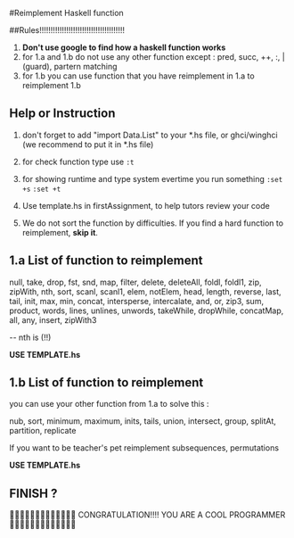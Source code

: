 #Reimplement Haskell function

##Rules!!!!!!!!!!!!!!!!!!!!!!!!!!!!!!!!!!!!!!

1. **Don't use google to find how a haskell function works**
2. for 1.a and 1.b do not use any other function except : pred, succ, ++, :, | (guard), partern matching
3. for 1.b you can use function that you have reimplement in 1.a to reimplement 1.b

## Help or Instruction

1. don't forget to add "import Data.List" to your *.hs file, or ghci/winghci (we recommend to put it in *.hs file)

2. for check function type use ``:t``

3. for showing runtime and type system evertime you run something
``:set +s``
``:set +t``

4. Use template.hs in firstAssignment, to help tutors review your code

5. We do not sort the function by difficulties. If you find a hard function to reimplement, **skip it**.

## 1.a List of function to reimplement

null, take, drop, fst, snd, map, filter, delete, deleteAll, foldl, foldl1, zip, zipWith, nth,
sort, scanl, scanl1, elem, notElem, head, length, reverse, last, tail, init, max, min, concat, intersperse, intercalate, and, or, zip3, sum, product, words, lines, unlines, unwords, takeWhile, dropWhile, concatMap, all, any, insert, zipWith3

-- nth is (!!)

**USE TEMPLATE.hs**

## 1.b List of function to reimplement

you can use your other function from 1.a to solve this :

nub, sort, minimum, maximum, inits, tails, union, intersect, group, splitAt, partition, replicate

If you want to be teacher's pet
reimplement subsequences, permutations

**USE TEMPLATE.hs**


## FINISH ?

:tada::tada::tada::tada::tada::tada::tada::tada::tada::tada::tada::tada::tada:
CONGRATULATION!!!! YOU ARE A COOL PROGRAMMER
:tada::tada::tada::tada::tada::tada::tada::tada::tada::tada::tada::tada::tada:
